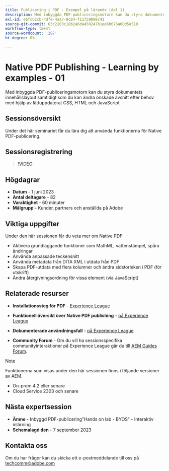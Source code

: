 ```yaml
---
title: Publicering i PDF - Exempel på lärande (del 1)
description: Med inbyggda PDF-publiceringsmotorn kan du styra dokumentets innehållslayout samtidigt som du kan ändra önskade avsnitt efter behov med hjälp av lättuppdaterat CSS, HTML och JavaScript.
exl-id: e6fcb2cb-4dfe-4aa7-8c84-f11759898c41
source-git-commit: 63c2103c18b2a6da450247b1ee6b676a00d5a510
workflow-type: tm+mt
source-wordcount: '287'
ht-degree: 0%

---
```


# Native PDF Publishing - Learning by examples - 01

Med inbyggda PDF-publiceringsmotorn kan du styra dokumentets innehållslayout samtidigt som du kan ändra önskade avsnitt efter behov med hjälp av lättuppdaterat CSS, HTML och JavaScript

## Sessionsöversikt

Under det här seminariet får du lära dig att använda funktionerna för Native PDF-publicering.

## Sessionsregistrering

>[!VIDEO](https://video.tv.adobe.com/v/3420092/native-pdf-aem-guides?quality=12&learn=on)

## Högdagrar

- **Datum** - 1 juni 2023
- **Antal deltagare** - 82
- **Varaktighet** - 60 minuter
- **Målgrupp** - Kunder, partners och anställda på Adobe

## Viktiga uppgifter

Under den här sessionen får du veta mer om Native PDF:
- Aktivera grundläggande funktioner som MathML, vattenstämpel, spåra ändringar
- Använda anpassade teckensnitt
- Använda metadata från DITA XML i utdata från PDF
- Skapa PDF-utdata med flera kolumner och ändra sidstorleken i PDF (för utskrift)
- Ändra återgivningsordning för vissa element (via JavaScript)


## Relaterade resurser

- **Installationssteg för PDF** - [Experience League](https://experienceleague.adobe.com/docs/experience-manager-guides-learn/tutorials/knowledge-base/kb-articles/publishing/configuring-aem-environment-for-native-pdf-publishing.html?lang=en)

- **Funktionell översikt över Native PDF publishing** - [på Experience League](https://experienceleague.adobe.com/docs/experience-manager-guides-learn/tutorials/knowledge-base/expert-session/native-pdf-publishing-essentials-feb23.html?lang=en)

- **Dokumenterade användningsfall** - [på Experience League](https://experienceleague.adobe.com/docs/experience-manager-guides-learn/tutorials/install-guide/on-prem-ig/output-gen-config/config-native-pdf-publish/content-styles/stylesheet.html?lang=en)

- **Community Forum** - Om du vill ha sessionsspecifika communityinteraktioner på Experience League går du till  [AEM Guides Forum](https://experienceleaguecommunities.adobe.com/t5/experience-manager-guides/bd-p/xml-documentation-discussions).

>[!NOTE]
>
> Funktionerna som visas under den här sessionen finns i följande versioner av AEM.
> - On-prem 4.2 eller senare
> - Cloud Service 2303 och senare

## Nästa expertsession

- **Ämne** - Inbyggd PDF-publicering&quot;Hands on lab - BYOS&quot; - Interaktiv inlärning
- **Schemalagd den** - 7 september 2023

## Kontakta oss

Om du har frågor kan du skicka ett e-postmeddelande till oss på <techcomm@adobe.com>
